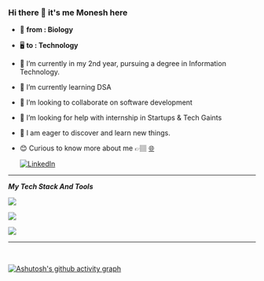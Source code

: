 ### Hi there 👋  it's me Monesh here

- 🧬 **from : Biology**
- 🖥️ **to : Technology**
-  🔭 I’m currently in my 2nd year, pursuing a degree in Information Technology.
- 🌱 I’m currently learning DSA 
- 👯 I’m looking to collaborate on  software development 
- 🤔 I’m looking for help with internship in Startups & Tech Gaints
- 🧿 I am eager to discover and learn new things.
- 😊 Curious to know more about me  👉🏽 [🌐](https://monesh-gomo.web.app/)

  <p >
  <a href="https://www.linkedin.com/in/moneshgomo/" target="_blank">
    <img src="https://skillicons.dev/icons?i=linkedin&theme=dark" alt="LinkedIn"/>
  </a>
 </p>
 
***


***My Tech Stack And Tools***
<p>
  <!-- Programming Languages -->
  <a href="https://skillicons.dev">
    <img src="https://skillicons.dev/icons?i=java,html,css,js,py&theme=dark"/>
  </a>
</p>
<p>
  <!-- Frameworks and Build Tools -->
  <a href="https://skillicons.dev">
    <img src="https://skillicons.dev/icons?i=spring,maven,git,mysql,postgres&theme=dark"/>
  </a>
</p>
<p>
  <!-- Tools -->
  <a href="https://skillicons.dev">
    <img src="https://skillicons.dev/icons?i=eclipse,idea,vscode,postman,firebase,netlify,notion,windows&theme=dark"/>
  </a>
</p>

***

<br>

[![Ashutosh's github activity graph](https://github-readme-activity-graph.vercel.app/graph?username=MONESHGOMO&bg_color=0a0a0a&color=fafafa&line=09f15a&point=f7f3f3&area=true&hide_border=true)](https://github.com/ashutosh00710/github-readme-activity-graph)



